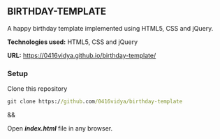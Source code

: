 ## BIRTHDAY-TEMPLATE

A happy birthday template implemented using HTML5, CSS and jQuery.

**Technologies used:** HTML5, CSS and jQuery

**URL:** https://0416vidya.github.io/birthday-template/

### Setup

Clone this repository

```cmd
git clone https://github.com/0416vidya/birthday-template
```

&&

Open _**index.html**_ file in any browser.

